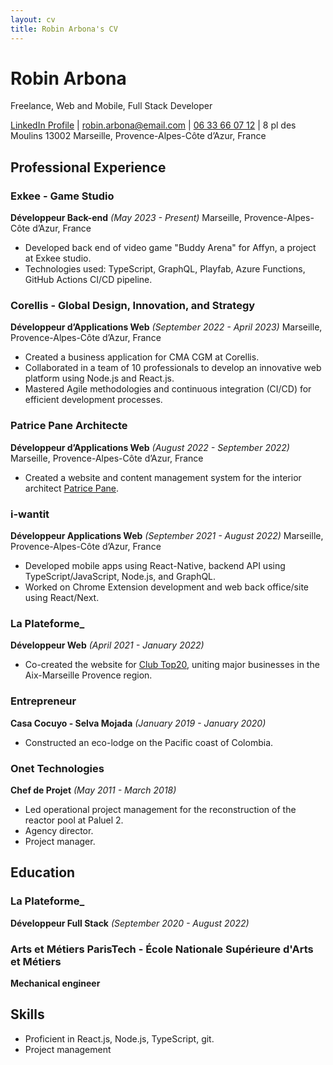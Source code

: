 ```yaml
---
layout: cv
title: Robin Arbona's CV
---
```


# Robin Arbona
Freelance, Web and Mobile, Full Stack Developer

<div id="webaddress">
<a href="https://www.linkedin.com/in/robin-arbona-7669761a2/">LinkedIn Profile</a>
| <a href="mailto:robin.arbona@email.com">robin.arbona@email.com</a>
| <a href="tel:+33633660712">06 33 66 07 12</a>
| 8 pl des Moulins 13002 Marseille, Provence-Alpes-Côte d’Azur, France
</div>

## Professional Experience

### Exkee - Game Studio
**Développeur Back-end** *(May 2023 - Present)*
Marseille, Provence-Alpes-Côte d’Azur, France
- Developed back end of video game "Buddy Arena" for Affyn, a project at Exkee studio.
- Technologies used: TypeScript, GraphQL, Playfab, Azure Functions, GitHub Actions CI/CD pipeline.

### Corellis - Global Design, Innovation, and Strategy
**Développeur d’Applications Web** *(September 2022 - April 2023)*
Marseille, Provence-Alpes-Côte d’Azur, France
- Created a business application for CMA CGM at Corellis.
- Collaborated in a team of 10 professionals to develop an innovative web platform using Node.js and React.js.
- Mastered Agile methodologies and continuous integration (CI/CD) for efficient development processes.

### Patrice Pane Architecte
**Développeur d’Applications Web** *(August 2022 - September 2022)*
Marseille, Provence-Alpes-Côte d’Azur, France
- Created a website and content management system for the interior architect [Patrice Pane](https://www.patricepane.com/).

### i-wantit
**Développeur Applications Web** *(September 2021 - August 2022)*
Marseille, Provence-Alpes-Côte d’Azur, France
- Developed mobile apps using React-Native, backend API using TypeScript/JavaScript, Node.js, and GraphQL.
- Worked on Chrome Extension development and web back office/site using React/Next.

### La Plateforme_
**Développeur Web** *(April 2021 - January 2022)*
- Co-created the website for [Club Top20](https://clubtop20.com/), uniting major businesses in the Aix-Marseille Provence region.

### Entrepreneur
**Casa Cocuyo - Selva Mojada** *(January 2019 - January 2020)*
- Constructed an eco-lodge on the Pacific coast of Colombia.

### Onet Technologies
**Chef de Projet** *(May 2011 - March 2018)*
- Led operational project management for the reconstruction of the reactor pool at Paluel 2.
- Agency director.
- Project manager.

## Education

### La Plateforme_
**Développeur Full Stack** *(September 2020 - August 2022)*

### Arts et Métiers ParisTech - École Nationale Supérieure d'Arts et Métiers
**Mechanical engineer**

## Skills

- Proficient in React.js, Node.js, TypeScript, git.
- Project management

<!-- ### Footer

Last updated: [Date] -->

